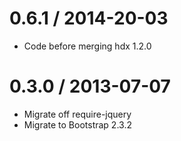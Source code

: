 0.6.1 / 2014-20-03
==================
* Code before merging hdx 1.2.0

0.3.0 / 2013-07-07
==================
* Migrate off require-jquery
* Migrate to Bootstrap 2.3.2


